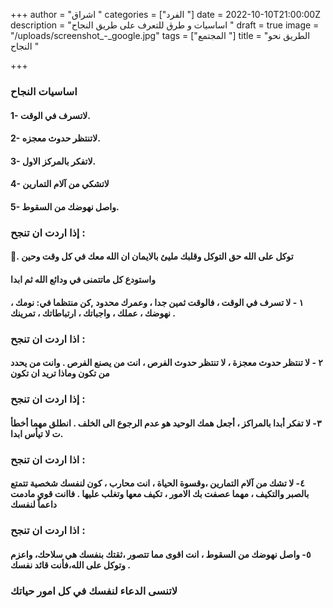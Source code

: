 +++
author = "اشراق "
categories = ["الفرد "]
date = 2022-10-10T21:00:00Z
description = "اساسيات و طرق للتعرف على طريق النجاح "
draft = true
image = "/uploads/screenshot_-_google.jpg"
tags = ["المجتمع "]
title = "الطريق نحو النجاح "

+++
### اساسيات النجاح 

#### 1- لاتسرف في الوقت. 

#### 2- لاتنتظر حدوث معجزه. 

#### 3- لاتفكر بالمركز الاول. 

#### 4- لاتشكي من آلام التمارين 

#### 5-  واصل نهوضك من السقوط. 

###  إذا اردت ان تنجح :

#### 🍂. توكل على الله حق التوكل وقلبك مليئ بالايمان ان الله معك في كل وقت وحين 

#### واستودع كل ماتتمنى في ودائع الله ثم ابدا 

#### ١ - لا تسرف في الوقت ، فالوقت ثمين جدا ، وعمرك محدود ,كن منتظما في: نومك ، نهوضك ، عملك ، واجباتك ، ارتباطاتك ، تمرينك .

###  اذا اردت ان تنجح :

#### ٢ - لا تنتظر حدوث معجزة ، لا تنتظر حدوث الفرص ، انت من يصنع الفرص . وانت من يحدد من تكون وماذا تريد ان تكون 

### إذا اردت ان تنجح :

#### ٣- لا تفكر أبدا بالمراكز ، أجعل همك الوحيد هو عدم الرجوع الى الخلف . انطلق مهما أخطأ ت لا تيأس ابدا. 

### اذا اردت ان تنجح :

#### ٤- لا تشك من آلام التمارين ،وقسوة الحياة ، انت محارب ، كون لنفسك شخصية تتمتع بالصبر والتكيف ، مهما عصفت بك الامور ، تكيف معها وتغلب عليها . فاانت قوي مادمت داعماً لنفسك 

### اذا اردت ان تنجح :

#### ٥- واصل نهوضك من السقوط ، انت اقوى مما تتصور ،ثقتك بنفسك هي سلاحك، واعزم وتوكل على الله،فأنت قائد نفسك .

### لاتنسى الدعاء لنفسك في كل امور حياتك